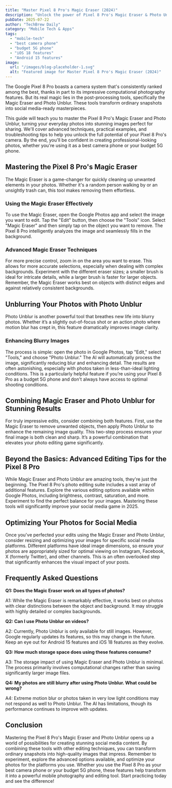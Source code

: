 ```yaml
---
title: "Master Pixel 8 Pro's Magic Eraser (2024)"
description: "Unlock the power of Pixel 8 Pro's Magic Eraser & Photo Unblur! Learn advanced editing techniques to perfect your social media photos in 2024.  Get the best camera phone tips and tricks – read now!"
pubDate: 2025-07-22
author: "TechBrew Daily"
category: "Mobile Tech & Apps"
tags:
  - "mobile-tech"
  - "best camera phone"
  - "budget 5G phone"
  - "iOS 18 features"
  - "Android 15 features"
image:
  url: "/images/blog-placeholder-1.svg"
  alt: "Featured image for Master Pixel 8 Pro's Magic Eraser (2024)"
---
```


The Google Pixel 8 Pro boasts a camera system that's consistently ranked among the best, thanks in part to its impressive computational photography features.  But its real magic lies in the post-processing tools, specifically the Magic Eraser and Photo Unblur.  These tools transform ordinary snapshots into social media-ready masterpieces.

This guide will teach you to master the Pixel 8 Pro's Magic Eraser and Photo Unblur, turning your everyday photos into stunning images perfect for sharing.  We'll cover advanced techniques, practical examples, and troubleshooting tips to help you unlock the full potential of your Pixel 8 Pro's camera.  By the end, you'll be confident in creating professional-looking photos, whether you're using it as a best camera phone or your budget 5G phone.

## Mastering the Pixel 8 Pro's Magic Eraser

The Magic Eraser is a game-changer for quickly cleaning up unwanted elements in your photos.  Whether it's a random person walking by or an unsightly trash can, this tool makes removing them effortless.

### Using the Magic Eraser Effectively

To use the Magic Eraser, open the Google Photos app and select the image you want to edit.  Tap the "Edit" button, then choose the "Tools" icon.  Select "Magic Eraser" and then simply tap on the object you want to remove.  The Pixel 8 Pro intelligently analyzes the image and seamlessly fills in the background.

### Advanced Magic Eraser Techniques

For more precise control, zoom in on the area you want to erase.  This allows for more accurate selections, especially when dealing with complex backgrounds.  Experiment with the different eraser sizes; a smaller brush is ideal for intricate details, while a larger brush is faster for larger objects.  Remember, the Magic Eraser works best on objects with distinct edges and against relatively consistent backgrounds.


## Unblurring Your Photos with Photo Unblur

Photo Unblur is another powerful tool that breathes new life into blurry photos.  Whether it’s a slightly out-of-focus shot or an action photo where motion blur has crept in, this feature dramatically improves image clarity.

### Enhancing Blurry Images

The process is simple: open the photo in Google Photos, tap "Edit," select "Tools," and choose "Photo Unblur." The AI will automatically process the image, significantly reducing blur and enhancing detail.  The results are often astonishing, especially with photos taken in less-than-ideal lighting conditions.  This is a particularly helpful feature if you’re using your Pixel 8 Pro as a budget 5G phone and don't always have access to optimal shooting conditions.


## Combining Magic Eraser and Photo Unblur for Stunning Results

For truly impressive edits, consider combining both features.  First, use the Magic Eraser to remove unwanted objects, then apply Photo Unblur to enhance the remaining image quality. This two-step process ensures your final image is both clean and sharp.  It’s a powerful combination that elevates your photo editing game significantly.


##  Beyond the Basics: Advanced Editing Tips for the Pixel 8 Pro

While Magic Eraser and Photo Unblur are amazing tools, they're just the beginning.  The Pixel 8 Pro's photo editing suite includes a vast array of additional features. Explore the various editing options available within Google Photos, including brightness, contrast, saturation, and more.  Experiment to find the perfect balance for your images.  Mastering these tools will significantly improve your social media game in 2025.


## Optimizing Your Photos for Social Media

Once you've perfected your edits using the Magic Eraser and Photo Unblur, consider resizing and optimizing your images for specific social media platforms.  Different platforms have ideal image dimensions, so ensure your photos are appropriately sized for optimal viewing on Instagram, Facebook, X (formerly Twitter), and other channels.  This is an often overlooked step that significantly enhances the visual impact of your posts.


## Frequently Asked Questions

**Q1: Does the Magic Eraser work on all types of photos?**

A1: While the Magic Eraser is remarkably effective, it works best on photos with clear distinctions between the object and background.  It may struggle with highly detailed or complex backgrounds.

**Q2:  Can I use Photo Unblur on videos?**

A2: Currently, Photo Unblur is only available for still images.  However, Google regularly updates its features, so this may change in the future.  Keep an eye out for Android 15 features and iOS 18 features as they evolve.

**Q3:  How much storage space does using these features consume?**

A3: The storage impact of using Magic Eraser and Photo Unblur is minimal.  The process primarily involves computational changes rather than saving significantly larger image files.


**Q4: My photos are still blurry after using Photo Unblur. What could be wrong?**

A4:  Extreme motion blur or photos taken in very low light conditions may not respond as well to Photo Unblur.  The AI has limitations, though its performance continues to improve with updates.


## Conclusion

Mastering the Pixel 8 Pro's Magic Eraser and Photo Unblur opens up a world of possibilities for creating stunning social media content.  By combining these tools with other editing techniques, you can transform ordinary snapshots into high-quality images that impress.  Remember to experiment, explore the advanced options available, and optimize your photos for the platforms you use. Whether you use the Pixel 8 Pro as your best camera phone or your budget 5G phone, these features help transform it into a powerful mobile photography and editing tool.  Start practicing today and see the difference!